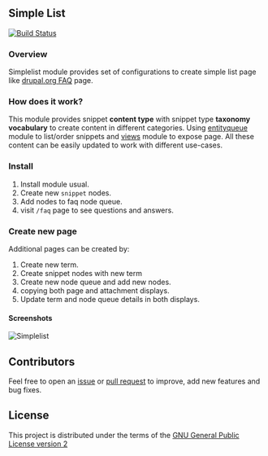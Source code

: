 ## Simple List

[![Build Status](https://travis-ci.org/vijaycs85/simplelist.svg?branch=8.x-1.x)](https://travis-ci.org/vijaycs85/simplelist)

### Overview

Simplelist module provides set of configurations to create simple list page like [drupal.org FAQ](https://www.drupal.org/about/faq) page.

### How does it work?

This module provides snippet **content type** with snippet type **taxonomy vocabulary** to create content in different categories. Using [entityqueue](https://www.drupal.org/project/entityqueue) module to list/order snippets and [views](http://cgit.drupalcode.org/drupal/tree/core/modules/views) module to expose page. All these content can be easily updated to work with different use-cases.

### Install

1. Install module usual.
2. Create new `snippet` nodes.
3. Add nodes to faq node queue.
4. visit `/faq` page to see questions and answers.

### Create new page

Additional pages can be created by:
1. Create new term.
2. Create snippet nodes with new term
3. Create new node queue and add new nodes.
4. copying both page and attachment displays.
5. Update term and node queue details in both displays.

#### Screenshots
![Simplelist](https://user-images.githubusercontent.com/1220029/34498438-765aeeea-eff9-11e7-896e-7ebc075a354d.gif)


## Contributors
Feel free to open an [issue](https://github.com/vijaycs85/simplelist/issues/new) or [pull request](https://github.com/vijaycs85/simplelist/pulls) to improve, add new features and bug fixes.

## License
This project is distributed under the terms of the [GNU General Public License version 2](https://www.gnu.org/licenses/old-licenses/gpl-2.0.en.html)
